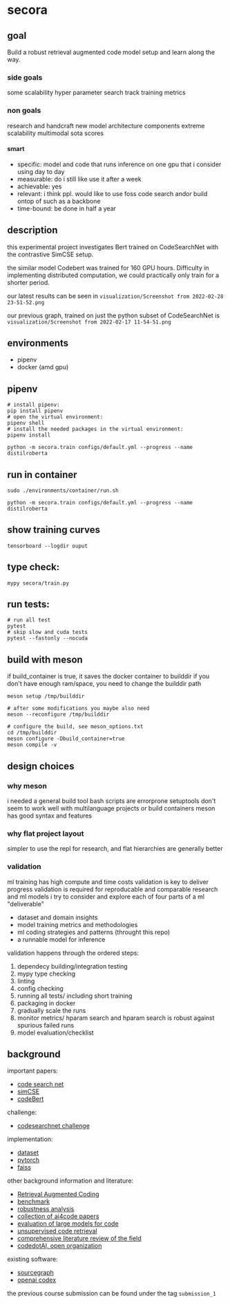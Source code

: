 # secora

## goal
Build a robust retrieval augmented code model setup and learn along the way.

### side goals
some scalability
hyper parameter search
track training metrics

### non goals
research and handcraft new model architecture components
extreme scalability
multimodal
sota scores

#### smart 
* specific: model and code that runs inference on one gpu that i consider using day to day
* measurable: do i still like use it after a week
* achievable: yes
* relevant: i think ppl. would like to use foss code search andor build ontop of such as a backbone
* time-bound: be done in half a year


## description

this experimental project investigates Bert trained on CodeSearchNet with the contrastive SimCSE setup.

the similar model Codebert was trained for 160 GPU hours.
Difficulty in implementing distributed computation, we could practically only train for a shorter period.

our latest results can be seen in `visualization/Screenshot from 2022-02-28 23-51-52.png`

our previous graph, trained on just the python subset of CodeSearchNet is `visualization/Screenshot from 2022-02-17 11-54-51.png`

## environments

- pipenv 
- docker (amd gpu)

## pipenv

```
# install pipenv:
pip install pipenv
# open the virtual environment:
pipenv shell
# install the needed packages in the virtual environment:
pipenv install

python -m secora.train configs/default.yml --progress --name distilroberta
```

## run in container
```
sudo ./environments/container/run.sh

python -m secora.train configs/default.yml --progress --name distilroberta
```

## show training curves
```
tensorboard --logdir ouput
```

## type check:
```
mypy secora/train.py
```

## run tests:
```
# run all test
pytest
# skip slow and cuda tests
pytest --fastonly --nocuda
```

## build with meson

if build_container is true, it saves the docker container to builddir
if you don't have enough ram/space, you need to change the builddir path

```
meson setup /tmp/builddir

# after some modifications you maybe also need
meson --reconfigure /tmp/builddir

# configure the build, see meson_options.txt
cd /tmp/builddir
meson configure -Dbuild_container=true
meson compile -v
```

## design choices
### why meson
i needed a general build tool
bash scripts are errorprone
setuptools don't seem to work well with multilanguage projects or build containers
meson has good syntax and features

### why flat project layout

simpler to use the repl for research, and flat hierarchies are generally better

### validation

ml training has high compute and time costs
validation is key to deliver progress
validation is required for reproducable and comparable research and ml models
i try to consider and explore each of four parts of a ml "deliverable"

* dataset and domain insights
* model training metrics and methodologies
* ml coding strategies and patterns (throught this repo)
* a runnable model for inference

validation happens through the ordered steps:

1. dependecy building/integration testing
2. mypy type checking
3. linting
4. config checking
5. running all tests/ including short training
6. packaging in docker
7. gradually scale the runs
8. monitor metrics/ hparam search and hparam search is robust against spurious failed runs
9. model evaluation/checklist


## background
important papers:  

- [code search net](https://arxiv.org/pdf/1909.09436.pdf)
- [simCSE](https://arxiv.org/abs/2104.08821)
- [codeBert](https://github.com/microsoft/CodeBERT)

challenge:

- [codesearchnet challenge](https://github.com/github/codesearchnet)


implementation:

- [dataset](https://huggingface.co/datasets/code_x_glue_tc_text_to_code)
- [pytorch](https://pytorch.org/docs/stable/index.html)
- [faiss](https://faiss.ai/)

other background information and literature:

- [Retrieval Augmented Coding](https://arxiv.org/pdf/2108.11601.pdf)
- [benchmark](https://github.com/openai/human-eval)
- [robustness analysis](https://arxiv.org/pdf/2002.03043.pdf)
- [collection of ai4code papers](https://github.com/bdqnghi/awesome-ai4code-papers)
- [evaluation of large models for code](https://arxiv.org/abs/2107.03374)
- [unsupervised code retrieval](https://arxiv.org/abs/2009.02731)
- [comprehensive literature review of the field](https://arxiv.org/abs/2009.06520)
- [codedotAI, open organization](https://github.com/CodedotAl)


existing software:

- [sourcegraph](https://sourcegraph.com/search)
- [openai codex](https://openai.com/blog/openai-codex/)

the previous course submission can be found under the tag `submission_1`
